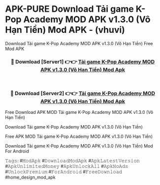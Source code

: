 # APK-PURE Download Tải game K-Pop Academy MOD APK v1.3.0 (Vô Hạn Tiền) Mod APK - (vhuvi)
Download Tải game K-Pop Academy MOD APK v1.3.0 (Vô Hạn Tiền) Free Mod APK

<div align="center">
<h3>🔴 Download [Server1] 👉👉 <a href="https://apk-comot.site?title=Tải_game_K-Pop_Academy_MOD_APK_v1.3.0_(Vô_Hạn_Tiền)">Tải game K-Pop Academy MOD APK v1.3.0 (Vô Hạn Tiền) Mod Apk</a></h3><br>

<h3>🔴 Download [Server2] 👉👉 <a href="https://apk-comot.site?title=Tải_game_K-Pop_Academy_MOD_APK_v1.3.0_(Vô_Hạn_Tiền)">Tải game K-Pop Academy MOD APK v1.3.0 (Vô Hạn Tiền) Mod Apk</a></h3>
</div>


Free Download APK MOD Tải game K-Pop Academy MOD APK v1.3.0 (Vô Hạn Tiền)

Download Tải game K-Pop Academy MOD APK v1.3.0 (Vô Hạn Tiền) 

Free APK MOD Tải game K-Pop Academy MOD APK v1.3.0 (Vô Hạn Tiền) 

Download Tải game K-Pop Academy MOD APK v1.3.0 (Vô Hạn Tiền) Mod For Android

𝚃𝚊𝚐𝚜: #𝙼𝚘𝚍𝙰𝚙𝚔 #𝙳𝚘𝚠𝚗𝚕𝚘𝚊𝚍𝙼𝚘𝚍𝙰𝚙𝚔 #𝙰𝚙𝚔𝙻𝚊𝚝𝚎𝚜𝚝𝚅𝚎𝚛𝚜𝚒𝚘𝚗 #𝙰𝚙𝚔𝚄𝚗𝚕𝚒𝚖𝚒𝚝𝚎𝚍𝙼𝚘𝚗𝚎𝚢 #𝙰𝚙𝚔𝚄𝚗𝚕𝚘𝚌𝚔𝙰𝚕𝚕 #𝙰𝚙𝚔𝙽𝚘𝙰𝚍𝚜 #𝚄𝚗𝚕𝚘𝚌𝚔𝙿𝚛𝚎𝚖𝚒𝚞𝚖 #𝙵𝚘𝚛𝙰𝚗𝚍𝚛𝚘𝚒𝚍 #𝙵𝚛𝚎𝚎𝙳𝚘𝚠𝚗𝚕𝚘𝚊𝚍 #home_design_mod_apk